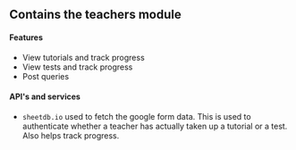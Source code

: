 ## Contains the teachers module

#### Features
- View tutorials and track progress
- View tests and track progress
- Post queries

#### API's and services
- `sheetdb.io` used to fetch the google form data. This is used to authenticate whether a teacher has actually taken up a tutorial or a test. Also helps track progress.